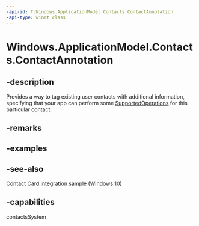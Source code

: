 ```yaml
---
-api-id: T:Windows.ApplicationModel.Contacts.ContactAnnotation
-api-type: winrt class
---
```


<!-- Class syntax.
public class ContactAnnotation : Windows.ApplicationModel.Contacts.IContactAnnotation, Windows.ApplicationModel.Contacts.IContactAnnotation2
-->

# Windows.ApplicationModel.Contacts.ContactAnnotation

## -description
Provides a way to tag existing user contacts with additional information, specifying that your app can perform some [SupportedOperations](contactannotation_supportedoperations.md) for this particular contact.

## -remarks

## -examples

## -see-also
[Contact Card integration sample (Windows 10)](http://go.microsoft.com/fwlink/?LinkID=703783)
## -capabilities
contactsSystem
